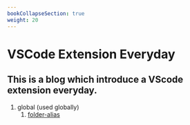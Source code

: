 ```yaml
---
bookCollapseSection: true
weight: 20
---
```



# VSCode Extension Everyday

## This is a blog which introduce a VScode extension everyday.

1. global (used globally)
    1. [folder-alias](/VScode-extension-everyday//docs/global/folder-alias/folder-alias/)
